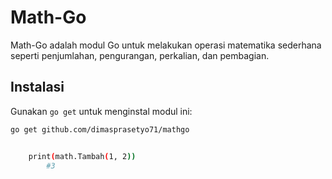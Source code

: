 # Math-Go

Math-Go adalah modul Go untuk melakukan operasi matematika sederhana seperti penjumlahan, pengurangan, perkalian, dan pembagian.

## Instalasi

Gunakan `go get` untuk menginstal modul ini:

```bash
go get github.com/dimasprasetyo71/mathgo

```


      
      
``` sh

	print(math.Tambah(1, 2))
    	#3 
```